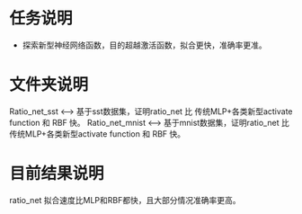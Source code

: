 # 任务说明
- 探索新型神经网络函数，目的超越激活函数，拟合更快，准确率更准。

# 文件夹说明
  Ratio_net_sst <--> 基于sst数据集，证明ratio_net 比 传统MLP+各类新型activate function 和 RBF 快。 
  Ratio_net_mnist <--> 基于mnist数据集，证明ratio_net 比 传统MLP+各类新型activate function 和 RBF 快。  

# 目前结果说明
  ratio_net 拟合速度比MLP和RBF都快，且大部分情况准确率更高。 